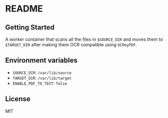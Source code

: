 # README

## Getting Started

A worker container that scans all the files in `$SOURCE_DIR` and moves them to
`$TARGET_DIR` after making them OCR compatible using `OCRmyPDF`.

## Environment variables

- `SOURCE_DIR`: `/var/lib/source`
- `TARGET_DIR`: `/var/lib/target`
- `ENABLE_PDF_TO_TEXT`: `false`

## License

MIT
